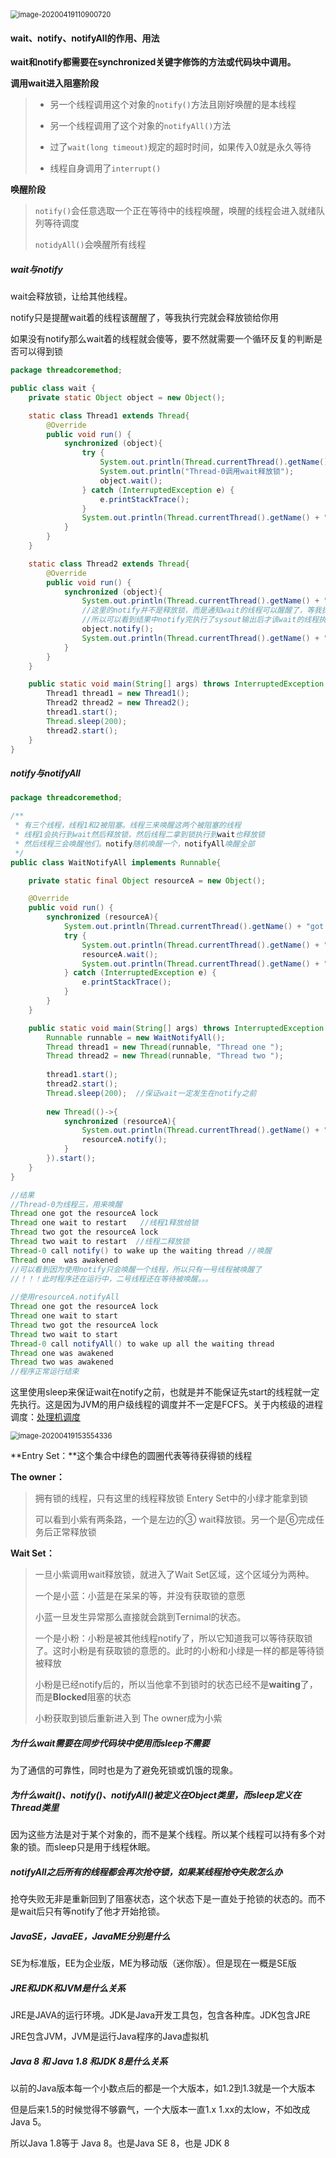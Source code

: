 <img src="图片/image-20200419110900720.png" alt="image-20200419110900720" style="zoom:80%;" />

#### wait、notify、notifyAll的作用、用法

**wait和notify都需要在synchronized关键字修饰的方法或代码块中调用。**



**调用wait进入阻塞阶段**

> - 另一个线程调用这个对象的`notify()`方法且刚好唤醒的是本线程
>
> - 另一个线程调用了这个对象的`notifyAll()`方法
> - 过了`wait(long timeout)`规定的超时时间，如果传入0就是永久等待
> - 线程自身调用了`interrupt()`

**唤醒阶段**

> `notify()`会任意选取一个正在等待中的线程唤醒，唤醒的线程会进入就绪队列等待调度 
>
> `notidyAll()`会唤醒所有线程

##### wait与notify

wait会释放锁，让给其他线程。

notify只是提醒wait着的线程该醒醒了，等我执行完就会释放锁给你用

如果没有notify那么wait着的线程就会傻等，要不然就需要一个循环反复的判断是否可以得到锁

```java
package threadcoremethod;

public class wait {
    private static Object object = new Object();

    static class Thread1 extends Thread{
        @Override
        public void run() {
            synchronized (object){
                try {
                    System.out.println(Thread.currentThread().getName() + "拿到了object锁");
                    System.out.println("Thread-0调用wait释放锁");
                    object.wait();
                } catch (InterruptedException e) {
                    e.printStackTrace();
                }
                System.out.println(Thread.currentThread().getName() + "重新获取object锁");
            }
        }
    }

    static class Thread2 extends Thread{
        @Override
        public void run() {
            synchronized (object){
                System.out.println(Thread.currentThread().getName() + "拿到了锁");
                //这里的notify并不是释放锁，而是通知wait的线程可以醒醒了，等我执行完就把锁给你
                //所以可以看到结果中notify完执行了sysout输出后才该wait的线程执行
                object.notify();
                System.out.println(Thread.currentThread().getName() + "调用了notify");
            }
        }
    }

    public static void main(String[] args) throws InterruptedException {
        Thread1 thread1 = new Thread1();
        Thread2 thread2 = new Thread2();
        thread1.start();
        Thread.sleep(200);
        thread2.start();
    }
}
```

##### notify与notifyAll

```java
package threadcoremethod;

/**
 * 有三个线程，线程1和2被阻塞。线程三来唤醒这两个被阻塞的线程
 * 线程1会执行到wait然后释放锁，然后线程二拿到锁执行到wait也释放锁
 * 然后线程三会唤醒他们。notify随机唤醒一个，notifyAll唤醒全部
 */
public class WaitNotifyAll implements Runnable{

    private static final Object resourceA = new Object();

    @Override
    public void run() {
        synchronized (resourceA){
            System.out.println(Thread.currentThread().getName() + "got the resourceA lock");
            try {
                System.out.println(Thread.currentThread().getName() + "wait to restart");
                resourceA.wait();
                System.out.println(Thread.currentThread().getName() + " was awakened");
            } catch (InterruptedException e) {
                e.printStackTrace();
            }
        }
    }

    public static void main(String[] args) throws InterruptedException {
        Runnable runnable = new WaitNotifyAll();
        Thread thread1 = new Thread(runnable, "Thread one ");
        Thread thread2 = new Thread(runnable, "Thread two ");
        
        thread1.start();
        thread2.start();
        Thread.sleep(200);  //保证wait一定发生在notify之前
        
        new Thread(()->{
            synchronized (resourceA){
                System.out.println(Thread.currentThread().getName() + " call notify() to wake up the waiting thread");
                resourceA.notify();
            }
        }).start();
    }
}

//结果
//Thread-0为线程三，用来唤醒
Thread one got the resourceA lock
Thread one wait to restart   //线程1释放给锁
Thread two got the resourceA lock
Thread two wait to restart  //线程二释放锁
Thread-0 call notify() to wake up the waiting thread //唤醒
Thread one  was awakened
//可以看到因为使用notify只会唤醒一个线程，所以只有一号线程被唤醒了
//！！！此时程序还在运行中，二号线程还在等待被唤醒。。。
    
//使用resourceA.notifyAll
Thread one got the resourceA lock
Thread one wait to start
Thread two got the resourceA lock
Thread two wait to start
Thread-0 call notifyAll() to wake up all the waiting thread
Thread one was awakened
Thread two was awakened
//程序正常运行结束
```

这里使用sleep来保证wait在notify之前，也就是并不能保证先start的线程就一定先执行。这是因为JVM的用户级线程的调度并不一定是FCFS。关于内核级的进程调度：[处理机调度](..\OpreatingSystem\处理机调度)

<img src="图片/image-20200419153554336.png" alt="image-20200419153554336" style="zoom:80%;" />

**Entry Set：**这个集合中绿色的圆圈代表等待获得锁的线程

**The owner：**

> 拥有锁的线程，只有这里的线程释放锁 Entery Set中的小绿才能拿到锁
>
> 可以看到小紫有两条路，一个是左边的③ wait释放锁。另一个是⑥完成任务后正常释放锁

**Wait Set：**

> 一旦小紫调用wait释放锁，就进入了Wait Set区域，这个区域分为两种。
>
> 一个是小蓝：小蓝是在呆呆的等，并没有获取锁的意愿
>
> 小蓝一旦发生异常那么直接就会跳到Ternimal的状态。
>
> 一个是小粉：小粉是被其他线程notify了，所以它知道我可以等待获取锁了。这时小粉是有获取锁的意愿的。此时的小粉和小绿是一样的都是等待锁被释放
>
> 小粉是已经notify后的，所以当他拿不到锁时的状态已经不是**waiting**了，而是**Blocked**阻塞的状态
>
> 小粉获取到锁后重新进入到 The owner成为小紫

##### 为什么wait需要在同步代码块中使用而sleep不需要

为了通信的可靠性，同时也是为了避免死锁或饥饿的现象。

##### 为什么wait()、notify()、notifyAll()被定义在Object类里，而sleep定义在Thread类里

因为这些方法是对于某个对象的，而不是某个线程。所以某个线程可以持有多个对象的锁。而sleep只是用于线程休眠。

##### notifyAll之后所有的线程都会再次抢夺锁，如果某线程抢夺失败怎么办

抢夺失败无非是重新回到了阻塞状态，这个状态下是一直处于抢锁的状态的。而不是wait后只有等notify了他才开始抢锁。

##### JavaSE，JavaEE，JavaME分别是什么

SE为标准版，EE为企业版，ME为移动版（迷你版）。但是现在一概是SE版

##### JRE和JDK和JVM是什么关系

JRE是JAVA的运行环境。JDK是Java开发工具包，包含各种库。JDK包含JRE

JRE包含JVM，JVM是运行Java程序的Java虚拟机

##### Java 8 和 Java 1.8 和JDK 8是什么关系

以前的Java版本每一个小数点后的都是一个大版本，如1.2到1.3就是一个大版本

但是后来1.5的时候觉得不够霸气，一个大版本一直1.x 1.xx的太low，不如改成Java 5。

所以Java 1.8等于 Java 8。也是Java SE 8，也是 JDK 8